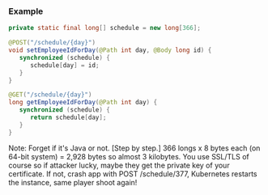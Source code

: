 <!-- markdownlint-disable MD041 -->

### Example

```java
private static final long[] schedule = new long[366];

@POST("/schedule/{day}")
void setEmployeeIdForDay(@Path int day, @Body long id) {
   synchronized (schedule) {
      schedule[day] = id;
   }
}

@GET("/schedule/{day}")
long getEmployeeIdForDay(@Path int day) {
   synchronized (schedule) {
      return schedule[day];
   }
}
```

Note: Forget if it's Java or not. [Step by step.] 366 longs x 8 bytes
each (on 64-bit system) = 2,928 bytes so almost 3 kilobytes. You use
SSL/TLS of course so if attacker lucky, maybe they get the private key
of your certificate. If not, crash app with POST /schedule/377,
Kubernetes restarts the instance, same player shoot again!
